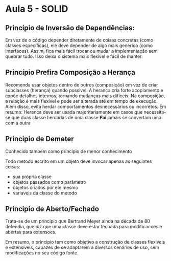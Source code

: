 # Aula 5 - SOLID

## Princípio de Inversão de Dependências: 

Em vez de o código depender diretamente de coisas concretas (como classes específicas), ele deve depender de algo mais genérico (como interfaces). 
Assim, fica mais fácil trocar ou mudar a implementação sem quebrar tudo. Isso deixa o sistema mais flexível e fácil de manter.

## Princípio Prefira Composição a Herança

Recomenda usar objetos dentro de outros (composição) em vez de criar subclasses (herança) quando possível.
A herança cria forte acoplamento e expõe detalhes internos, tornando mudanças mais difíceis.
Na composição, a relação é mais flexível e pode ser alterada até em tempo de execução.
Além disso, evita herdar comportamentos desnecessários ou incorretos.
Em resumo: Heranca deve ser usada majoritariamente em casos que necessita-se que duas classe herdadas de uma classe **Pai** jamais se convertam uma com a outra

## Principio de Demeter

Conhecido tambem como principio de menor conhecimento

Todo metodo escrito em um objeto deve invocar apenas as seguintes coisas:
- sua própria classe
- objetos passados como parâmetro
- objetos criados por ele mesmo
- variaveis da classe do metodo

## Principio de Aberto/Fechado

Trata-se de um principio que Bertrand Meyer ainda na década de 80 defendia, que diz que uma classe deve estar fechada para modificacoes e abertas para extensoes.

Em resumo, o principio tem como objetivo a construção de classes flexíveis e extensíveis, capazes de se adaptarem a diversos cenários de uso, sem modificações no seu código fonte.
